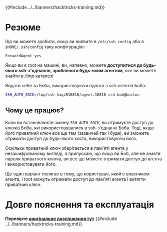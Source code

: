 {{#include ../../banners/hacktricks-training.md}}

# Резюме

Що ви можете зробити, якщо ви виявите в `/etc/ssh_config` або в `$HOME/.ssh/config` таку конфігурацію:
```
ForwardAgent yes
```
Якщо ви є root на машині, ви, напевно, можете **доступитися до будь-якого ssh-з'єднання, зробленого будь-яким агентом**, яке ви можете знайти в _/tmp_ каталозі

Видати себе за Боба, використовуючи одного з ssh-агентів Боба:
```bash
SSH_AUTH_SOCK=/tmp/ssh-haqzR16816/agent.16816 ssh bob@boston
```
## Чому це працює?

Коли ви встановлюєте змінну `SSH_AUTH_SOCK`, ви отримуєте доступ до ключів Боба, які використовувалися в ssh-з'єднанні Боба. Тоді, якщо його приватний ключ все ще там (зазвичай так і буде), ви зможете отримати доступ до будь-якого хоста, використовуючи його.

Оскільки приватний ключ зберігається в пам'яті агента у незашифрованому вигляді, я припускаю, що якщо ви Боб, але не знаєте пароля приватного ключа, ви все ще можете отримати доступ до агента і використовувати його.

Ще один варіант полягає в тому, що користувач, який є власником агента, і root можуть отримати доступ до пам'яті агента і витягти приватний ключ.

# Довге пояснення та експлуатація

**Перевірте [оригінальне дослідження тут](https://www.clockwork.com/insights/ssh-agent-hijacking/)**
{{#include ../../banners/hacktricks-training.md}}

